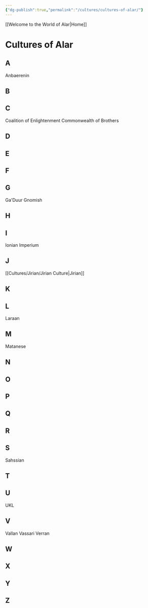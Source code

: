 ```yaml
---
{"dg-publish":true,"permalink":"/cultures/cultures-of-alar/"}
---
```


[[Welcome to the World of Alar\|Home]]

# Cultures of Alar

## A
Anbaerenin
## B

## C
Coalition of Enlightenment
Commonwealth of Brothers
## D

## E

## F

## G
Ga'Duur
Gnomish
## H

## I
Ionian
Imperium
## J
[[Cultures/Jirian/Jirian Culture\|Jirian]]
## K

## L
Laraan
## M
Matanese
## N

## O

## P

## Q

## R

## S
Sahssian
## T

## U
UKL
## V
Vallan
Vassari
Verran
## W

## X

## Y

## Z
